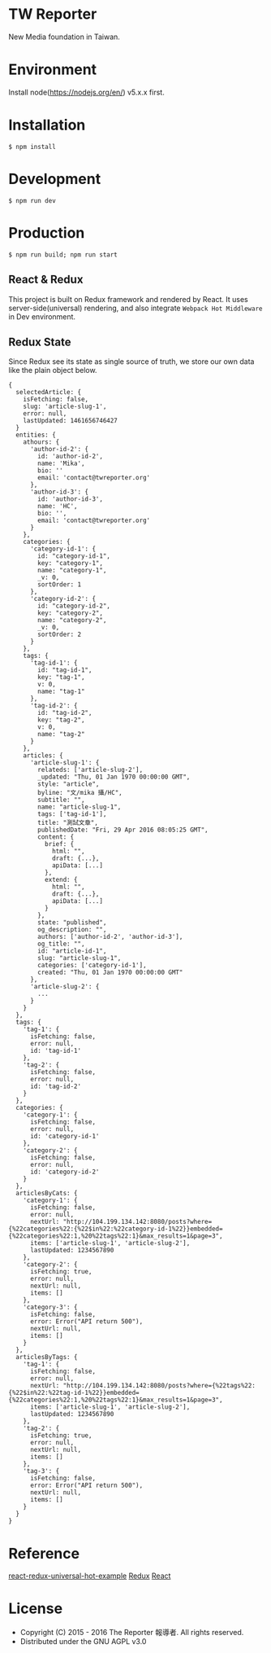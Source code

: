 # TW Reporter
New Media foundation in Taiwan.

# Environment
  Install node(https://nodejs.org/en/) v5.x.x first.

# Installation
    $ npm install

# Development
    $ npm run dev
  
# Production
    $ npm run build; npm run start

## React & Redux
This project is built on Redux framework and rendered by React.
It uses server-side(universal) rendering, and also integrate ```Webpack Hot Middleware``` in Dev environment.

## Redux State
Since Redux see its state as single source of truth, we store our own data like the plain object below.
```
{
  selectedArticle: {
    isFetching: false,
    slug: 'article-slug-1',
    error: null,
    lastUpdated: 1461656746427
  }
  entities: {
    athours: {
      'author-id-2': {
        id: 'author-id-2',
        name: 'Mika',
        bio: ''
        email: 'contact@twreporter.org'
      },
      'author-id-3': {
        id: 'author-id-3',
        name: 'HC',
        bio: '',
        email: 'contact@twreporter.org'
      }
    },
    categories: {
      'category-id-1': {
        id: "category-id-1",
        key: "category-1",
        name: "category-1",
        _v: 0,
        sortOrder: 1
      }, 
      'category-id-2': {        
        id: "category-id-2",
        key: "category-2",
        name: "category-2",
        _v: 0,
        sortOrder: 2
      }
    },
    tags: {
      'tag-id-1': {
        id: "tag-id-1",
        key: "tag-1",
        v: 0,
        name: "tag-1"
      }, 
      'tag-id-2': {
        id: "tag-id-2",
        key: "tag-2",
        v: 0,
        name: "tag-2"
      }
    },
    articles: {
      'article-slug-1': {
        relateds: ['article-slug-2'],
        _updated: "Thu, 01 Jan 1970 00:00:00 GMT",
        style: "article",
        byline: "文/mika 攝/HC",
        subtitle: "",
        name: "article-slug-1",
        tags: ['tag-id-1'],
        title: "測試文章",
        publishedDate: "Fri, 29 Apr 2016 08:05:25 GMT",
        content: {
          brief: {
            html: "",
            draft: {...},
            apiData: [...]
          },
          extend: {
            html: "",
            draft: {...},
            apiData: [...]
          }
        },
        state: "published",
        og_description: "",
        authors: ['author-id-2', 'author-id-3'],
        og_title: "",
        id: "article-id-1",
        slug: "article-slug-1",
        categories: ['category-id-1'],
        created: "Thu, 01 Jan 1970 00:00:00 GMT"
      },
      'article-slug-2': {
        ...
      }
    }
  },
  tags: {
    'tag-1': {
      isFetching: false,
      error: null, 
      id: 'tag-id-1'
    },
    'tag-2': {
      isFetching: false,
      error: null, 
      id: 'tag-id-2'
    }
  },
  categories: {
    'category-1': {
      isFetching: false,
      error: null, 
      id: 'category-id-1'
    },
    'category-2': {
      isFetching: false,
      error: null, 
      id: 'category-id-2'
    }
  },
  articlesByCats: {
    'category-1': {
      isFetching: false,
      error: null,
      nextUrl: "http://104.199.134.142:8080/posts?where={%22categories%22:{%22$in%22:%22category-id-1%22}}embedded={%22categories%22:1,%20%22tags%22:1}&max_results=1&page=3",
      items: ['article-slug-1', 'article-slug-2'],
      lastUpdated: 1234567890
    },
    'category-2': {
      isFetching: true,
      error: null,
      nextUrl: null,
      items: []
    },
    'category-3': {
      isFetching: false,
      error: Error("API return 500"),
      nextUrl: null,
      items: []
    }
  },
  articlesByTags: {
    'tag-1': {
      isFetching: false,
      error: null,
      nextUrl: "http://104.199.134.142:8080/posts?where={%22tags%22:{%22$in%22:%22tag-id-1%22}}embedded={%22categories%22:1,%20%22tags%22:1}&max_results=1&page=3",
      items: ['article-slug-1', 'article-slug-2'],
      lastUpdated: 1234567890
    },
    'tag-2': {
      isFetching: true,
      error: null,
      nextUrl: null,
      items: []
    },
    'tag-3': {
      isFetching: false,
      error: Error("API return 500"),
      nextUrl: null,
      items: []
    }
  }
}
```
# Reference
[react-redux-universal-hot-example](https://github.com/erikras/react-redux-universal-hot-example)
[Redux](https://github.com/reactjs/redux)
[React](https://github.com/facebook/react)

# License
* Copyright (C) 2015 - 2016 The Reporter 報導者. All rights reserved.
* Distributed under the GNU AGPL v3.0

